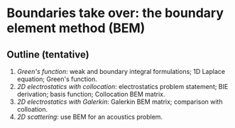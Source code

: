 # Boundaries take over: the boundary element method (BEM)

## Outline (tentative)
1. *Green's function*: weak and boundary integral formulations; 1D Laplace equation; Green's function.
2. *2D electrostatics with collocation*: electrostatics problem statement; BIE derivation; basis function; Collocation BEM matrix.
3. *2D electrostatics with Galerkin*: Galerkin BEM matrix; comparison with colloation.
4. *2D scattering*: use BEM for an acoustics problem.
